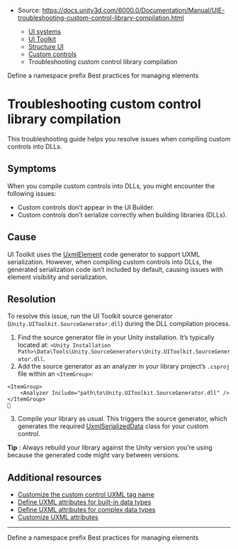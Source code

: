 * Source: https://docs.unity3d.com/6000.0/Documentation/Manual/UIE-troubleshooting-custom-control-library-compilation.html

  * [UI systems](https://docs.unity3d.com/6000.0/Documentation/Manual/UIToolkits.html)
  * [UI Toolkit](https://docs.unity3d.com/6000.0/Documentation/Manual/UIElements.html)
  * [Structure UI](https://docs.unity3d.com/6000.0/Documentation/Manual/UIE-structure-ui.html)
  * [Custom controls](https://docs.unity3d.com/6000.0/Documentation/Manual/UIE-custom-controls.html)
  * Troubleshooting custom control library compilation


[](https://docs.unity3d.com/6000.0/Documentation/Manual/UIE-define-a-namespace-prefix.html)
Define a namespace prefix
[](https://docs.unity3d.com/6000.0/Documentation/Manual/UIE-best-practices-for-managing-elements.html)
Best practices for managing elements
# Troubleshooting custom control library compilation
This troubleshooting guide helps you resolve issues when compiling custom controls into DLLs.
## Symptoms
When you compile custom controls into DLLs, you might encounter the following issues:
  * Custom controls don’t appear in the UI Builder.
  * Custom controls don’t serialize correctly when building libraries (DLLs).


## Cause
UI Toolkit uses the [UxmlElement](https://docs.unity3d.com/6000.0/Documentation/ScriptReference/UIElements.UxmlElementAttribute.html) code generator to support UXML serialization. However, when compiling custom controls into DLLs, the generated serialization code isn’t included by default, causing issues with element visibility and serialization.
## Resolution
To resolve this issue, run the UI Toolkit source generator (`Unity.UIToolkit.SourceGenerator.dll`) during the DLL compilation process.
  1. Find the source generator file in your Unity installation. It’s typically located at: `<Unity Installation Path>\Data\Tools\Unity.SourceGenerators\Unity.UIToolkit.SourceGenerator.dll`.
  2. Add the source generator as an analyzer in your library project’s `.csproj` file within an `<ItemGroup>`:
```
<ItemGroup>
    <Analyzer Include="path\to\Unity.UIToolkit.SourceGenerator.dll" />
</ItemGroup>

```

  3. Compile your library as usual. This triggers the source generator, which generates the required [UxmlSerializedData](https://docs.unity3d.com/6000.0/Documentation/ScriptReference/UIElements.UxmlSerializedData.html) class for your custom control.


**Tip** : Always rebuild your library against the Unity version you’re using because the generated code might vary between versions.
## Additional resources
  * [Customize the custom control UXML tag name](https://docs.unity3d.com/6000.0/Documentation/Manual/ui-systems/custom-control-customize-uxml-tag-names.html)
  * [Define UXML attributes for built-in data types](https://docs.unity3d.com/6000.0/Documentation/Manual/ui-systems/custom-control-attributes-built-in-types.html)
  * [Define UXML attributes for complex data types](https://docs.unity3d.com/6000.0/Documentation/Manual/ui-systems/custom-control-attributes-complex-data-types.html)
  * [Customize UXML attributes](https://docs.unity3d.com/6000.0/Documentation/Manual/ui-systems/custom-control-customize-uxml-attributes.html)


* * *
[](https://docs.unity3d.com/6000.0/Documentation/Manual/UIE-define-a-namespace-prefix.html)
Define a namespace prefix
[](https://docs.unity3d.com/6000.0/Documentation/Manual/UIE-best-practices-for-managing-elements.html)
Best practices for managing elements
